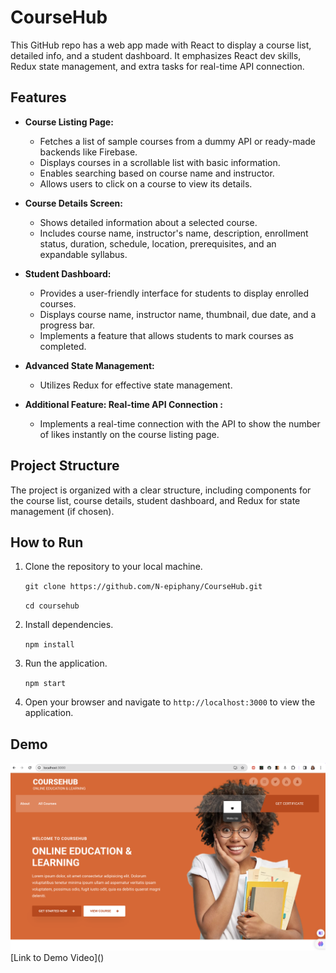 # CourseHub

This GitHub repo has a web app made with React to display a course list, detailed info, and a student dashboard. It emphasizes React dev skills, Redux state management, and extra tasks for real-time API connection.

## Features

- **Course Listing Page:**

  - Fetches a list of sample courses from a dummy API or ready-made backends like Firebase.
  - Displays courses in a scrollable list with basic information.
  - Enables searching based on course name and instructor.
  - Allows users to click on a course to view its details.

- **Course Details Screen:**

  - Shows detailed information about a selected course.
  - Includes course name, instructor's name, description, enrollment status, duration, schedule, location, prerequisites, and an expandable syllabus.

- **Student Dashboard:**

  - Provides a user-friendly interface for students to display enrolled courses.
  - Displays course name, instructor name, thumbnail, due date, and a progress bar.
  - Implements a feature that allows students to mark courses as completed.

- **Advanced State Management:**

  - Utilizes Redux for effective state management.

- **Additional Feature: Real-time API Connection :**

  - Implements a real-time connection with the API to show the number of likes instantly on the course listing page.

## Project Structure

The project is organized with a clear structure, including components for the course list, course details, student dashboard, and Redux for state management (if chosen).

## How to Run

1.  Clone the repository to your local machine.

    `git clone https://github.com/N-epiphany/CourseHub.git`

    `cd coursehub`

2.  Install dependencies.

    `npm install`

3.  Run the application.

    `npm start`

4.  Open your browser and navigate to `http://localhost:3000` to view the application.

## Demo 
  <img src="https://github.com/N-epiphany/CourseHub/blob/main/coursehub/public/images/demo.png" alt="Welcome Image" >
[Link to Demo Video]()
